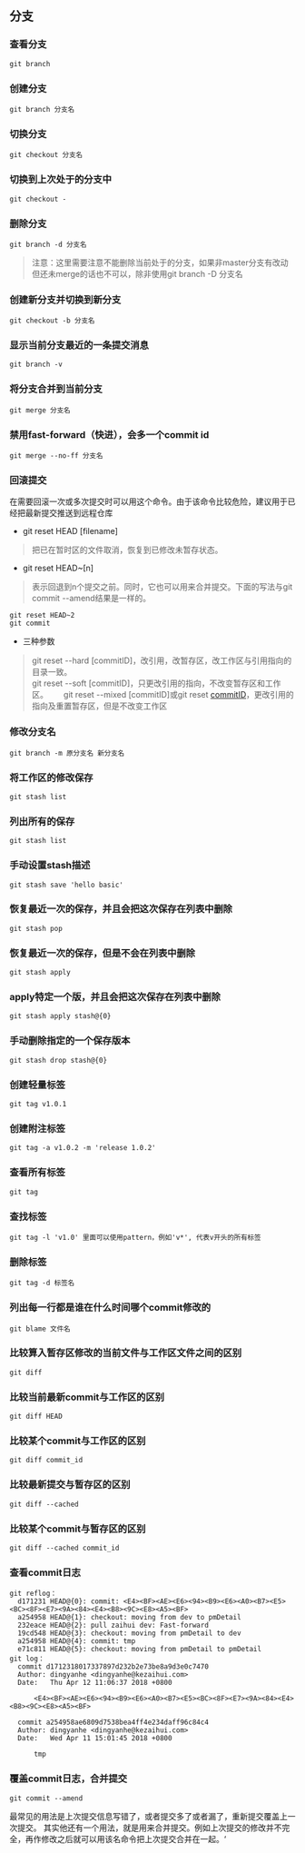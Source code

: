 
## 分支

### 查看分支

```
git branch
```

### 创建分支

```
git branch 分支名
```

### 切换分支

```
git checkout 分支名
```

### 切换到上次处于的分支中
```
git checkout -
```

### 删除分支
```
git branch -d 分支名
```
> 注意：这里需要注意不能删除当前处于的分支，如果非master分支有改动但还未merge的话也不可以，除非使用git branch -D 分支名

### 创建新分支并切换到新分支
```
git checkout -b 分支名
```

### 显示当前分支最近的一条提交消息
```
git branch -v
```

### 将分支合并到当前分支
```
git merge 分支名
```

### 禁用fast-forward（快进），会多一个commit id
```
git merge --no-ff 分支名
```

### 回滚提交
在需要回滚一次或多次提交时可以用这个命令。由于该命令比较危险，建议用于已经把最新提交推送到远程仓库

* git reset HEAD [filename] 

> 把已在暂时区的文件取消，恢复到已修改未暂存状态。
  
* git reset HEAD~[n]

> 表示回退到n个提交之前。同时，它也可以用来合并提交。下面的写法与git commit --amend结果是一样的。
  
  ```
  git reset HEAD~2
  git commit
  ```

* 三种参数
> git reset --hard [commitID]，改引用，改暂存区，改工作区与引用指向的目录一致。    
> git reset --soft [commitID]，只更改引用的指向，不改变暂存区和工作区。       
> git reset --mixed [commitID]或git reset [commitID](默认)，更改引用的指向及重置暂存区，但是不改变工作区       

### 修改分支名
```
git branch -m 原分支名 新分支名
```

### 将工作区的修改保存
```
git stash list
```

### 列出所有的保存
```
git stash list
```

### 手动设置stash描述
```
git stash save 'hello basic'
```

### 恢复最近一次的保存，并且会把这次保存在列表中删除
```
git stash pop
```

### 恢复最近一次的保存，但是不会在列表中删除
```
git stash apply
```

### apply特定一个版，并且会把这次保存在列表中删除
```
git stash apply stash@{0}
```

### 手动删除指定的一个保存版本
```
git stash drop stash@{0}
```

### 创建轻量标签
```
git tag v1.0.1
```

### 创建附注标签
```
git tag -a v1.0.2 -m 'release 1.0.2'
```

### 查看所有标签
```
git tag
```

### 查找标签
```
git tag -l 'v1.0' 里面可以使用pattern，例如'v*', 代表v开头的所有标签
```

### 删除标签
```
git tag -d 标签名
```

### 列出每一行都是谁在什么时间哪个commit修改的
```
git blame 文件名
```

### 比较算入暂存区修改的当前文件与工作区文件之间的区别
```
git diff
```

### 比较当前最新commit与工作区的区别
```
git diff HEAD
```

### 比较某个commit与工作区的区别
```
git diff commit_id
```

### 比较最新提交与暂存区的区别
```
git diff --cached
```

### 比较某个commit与暂存区的区别
```
git diff --cached commit_id
```

### 查看commit日志
```
git reflog：
  d171231 HEAD@{0}: commit: <E4><BF><AE><E6><94><B9><E6><A0><B7><E5><BC><8F><E7><9A><84><E4><B8><9C><E8><A5><BF>
  a254958 HEAD@{1}: checkout: moving from dev to pmDetail
  232eace HEAD@{2}: pull zaihui dev: Fast-forward
  19cd548 HEAD@{3}: checkout: moving from pmDetail to dev
  a254958 HEAD@{4}: commit: tmp
  e71c811 HEAD@{5}: checkout: moving from pmDetail to pmDetail
git log：
  commit d1712318017337897d232b2e73be8a9d3e0c7470
  Author: dingyanhe <dingyanhe@kezaihui.com>
  Date:   Thu Apr 12 11:06:37 2018 +0800

      <E4><BF><AE><E6><94><B9><E6><A0><B7><E5><BC><8F><E7><9A><84><E4><B8><9C><E8><A5><BF>

  commit a254958ae6809d7538bea4ff4e234daff96c84c4
  Author: dingyanhe <dingyanhe@kezaihui.com>
  Date:   Wed Apr 11 15:01:45 2018 +0800

      tmp

```

### 覆盖commit日志，合并提交
```
git commit --amend
```
最常见的用法是上次提交信息写错了，或者提交多了或者漏了，重新提交覆盖上一次提交。
其实他还有一个用法，就是用来合并提交。例如上次提交的修改并不完全，再作修改之后就可以用该名命令把上次提交合并在一起。‘

